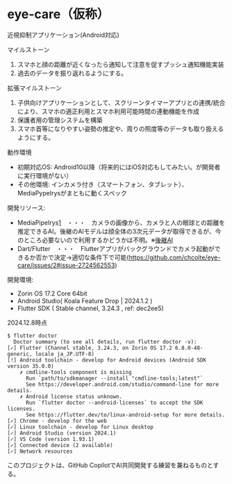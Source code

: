 # eye-care（仮称）
近視抑制アプリケーション(Android対応)

マイルストーン
1. スマホと顔の距離が近くなったら通知して注意を促すプッシュ通知機能実装
2. 過去のデータを振り返れるようにする。

拡張マイルストーン
1. 子供向けアプリケーションとして、スクリーンタイマーアプリとの連携/統合により、スマホの適正利用とスマホ利用可能時間の連動機能を作成
2. 保護者用の管理システムを構築
3. スマホ首等になりやすい姿勢の推定や、周りの照度等のデータも取り扱えるようにする。

動作環境
 - 初期対応OS: Android10以降（将来的にはiOS対応もしてみたい。が開発者に実行環境がない）
 - その他環境: インカメラ付き（スマートフォン、タブレット）、MediaPypeIrysがまともに動くスペック

開発リソース: 
 - MediaPipeIrys[1]　・・・　カメラの画像から、カメラと人の眼球との距離を推定できるAI。後継のAIモデルは顔全体の3次元データが取得できるが、今のところ必要ないので利用するかどうかは不明。※[後継AI](https://ai.google.dev/edge/mediapipe/solutions/vision/face_landmarker?hl=ja)
 - Dart/Flutter　・・・　Flutterアプリがバックグラウンドでカメラ起動ができるか否かで決定->適切な条件下で可能(https://github.com/chcolte/eye-care/issues/2#issue-2724562553)

[1]: https://github.com/google-ai-edge/mediapipe/blob/master/docs/solutions/iris.md

開発環境: 
- Zorin OS 17.2 Core 64bit
- Android Studio( Koala Feature Drop | 2024.1.2 )
- Flutter SDK ( Stable channel, 3.24.3 , ref: dec2ee5)

2024.12.8時点
```
$ flutter doctor
  Doctor summary (to see all details, run flutter doctor -v):
[✓] Flutter (Channel stable, 3.24.3, on Zorin OS 17.2 6.8.0-48-generic, locale ja_JP.UTF-8)
[!] Android toolchain - develop for Android devices (Android SDK version 35.0.0)
    ✗ cmdline-tools component is missing
      Run `path/to/sdkmanager --install "cmdline-tools;latest"`
      See https://developer.android.com/studio/command-line for more details.
    ✗ Android license status unknown.
      Run `flutter doctor --android-licenses` to accept the SDK licenses.
      See https://flutter.dev/to/linux-android-setup for more details.
[✓] Chrome - develop for the web
[✓] Linux toolchain - develop for Linux desktop
[✓] Android Studio (version 2024.1)
[✓] VS Code (version 1.93.1)
[✓] Connected device (2 available)
[✓] Network resources
```

このプロジェクトは、GitHub CopilotでAI共同開発する練習を兼ねるものとする。
